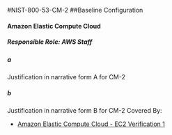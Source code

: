 #NIST-800-53-CM-2
##Baseline Configuration

#### Amazon Elastic Compute Cloud

##### Responsible Role: AWS Staff

##### a
Justification in narrative form A for CM-2

##### b
Justification in narrative form B for CM-2
Covered By:
* [Amazon Elastic Compute Cloud - EC2 Verification 1](../components/EC2.md)
